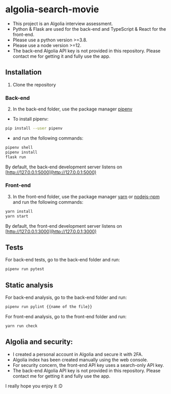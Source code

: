 # algolia-search-movie

- This project is an Algolia interview assessment.
- Python & Flask are used for the back-end and TypeScript & React for the front-end.
- Please use a python version >=3.8.
- Please use a node version >=12.
- The back-end Algolia API key is not provided in this repository. Please contact me for getting it and fully use the app.

## Installation

1. Clone the repository

### Back-end

2. In the back-end folder, use the package manager [pipenv](https://pipenv-es.readthedocs.io/es/stable/)

- To install pipenv:

```bash
pip install --user pipenv
```

- and run the following commands:

```bash
pipenv shell
pipenv install
flask run
```

By default, the back-end development server listens on [http://127.0.0.1:5000](http://127.0.0.1:5000)

### Front-end

3. In the front-end folder, use the package manager [yarn](https://yarnpkg.com/) or [nodejs-npm](https://docs.npmjs.com/downloading-and-installing-node-js-and-npm) and run the following commands:

```bash
yarn install
yarn start
```

By default, the front-end development server listens on [http://127.0.0.1:3000](http://127.0.0.1:3000)

## Tests

For back-end tests, go to the back-end folder and run:

```bash
pipenv run pytest
```

## Static analysis

For back-end analysis, go to the back-end folder and run:

```bash
pipenv run pylint {{name of the file}}
```

For front-end analysis, go to the front-end folder and run:

```bash
yarn run check
```

## Algolia and security:

- I created a personal account in Algolia and secure it with 2FA.
- Algolia index has been created manually using the web console.
- For security concern, the front-end API key uses a search-only API key.
- The back-end Algolia API key is not provided in this repository. Please contact me for getting it and fully use the app.

I really hope you enjoy it :D
